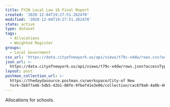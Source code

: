 ```yaml
---
title: FY20 Local Law 16 Final Report
created: '2020-12-04T19:27:51.262470'
modified: '2020-12-04T19:27:51.262478'
state: active
type: dataset
tags:
  - Allocations
  - Weighted Register
groups:
  - Local Government
csv_url: 'https://data.cityofnewyork.us/api/views/t79c-x4dw/rows.csv?accessType=DOWNLOAD'
json_url: >-
  https://data.cityofnewyork.us/api/views/t79c-x4dw/rows.json?accessType=DOWNLOAD
layout: post
postman_collection_url: >-
  https://thedaydasource.postman.co/workspace/City-of New
  York~3b6f7a46-5db5-42b1-80fe-9fbef41e3e06/collection/cac879a0-4a0b-4600-8263-8cb1049bdb18
---
```

Allocations for schools.
